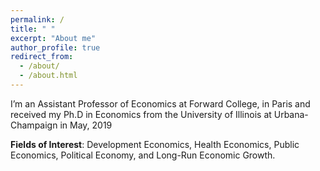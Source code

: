 ```yaml
---
permalink: /
title: " "
excerpt: "About me"
author_profile: true
redirect_from: 
  - /about/
  - /about.html
---
```


I’m an Assistant Professor of Economics at Forward College, in Paris and received my Ph.D in Economics from the University of Illinois at Urbana-Champaign in May, 2019

**Fields of Interest**: Development Economics, Health Economics, Public Economics, Political Economy, and Long-Run Economic Growth.